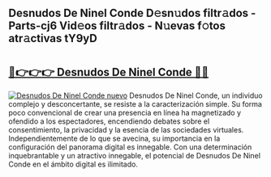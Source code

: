 ## Desnudos De Ninel Conde D𝚎sn𝚞dos filtr𝚊dos - Parts-cj6 Vid𝚎os filtr𝚊dos - N𝚞evas f𝚘tos atr𝚊ctivas tY9yD

# <h2><a href="http://mb1ubi.tromn.icu/?c=Desnudos+De+Ninel+Conde">🔗👉👉👉 Desnudos De Ninel Conde 🔗🔗</a></h2>

[![Desnudos De Ninel Conde nuevo](https://i.imgur.com/pEAQMta.gif)](http://mb1ubi.tromn.icu/?c=Desnudos+De+Ninel+Conde)
Desnudos De Ninel Conde, un individuo complejo y desconcertante, se resiste a la caracterización simple. Su forma poco convencional de crear una presencia en línea ha magnetizado y ofendido a los espectadores, encendiendo debates sobre el consentimiento, la privacidad y la esencia de las sociedades virtuales. Independientemente de lo que se avecina, su importancia en la configuración del panorama digital es innegable. Con una determinación inquebrantable y un atractivo innegable, el potencial de Desnudos De Ninel Conde en el ámbito digital es ilimitado.
